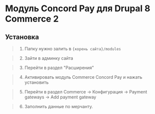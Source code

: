 Модуль Concord Pay для Drupal 8 Commerce 2
=======

Установка
----
>1. Папку нужно залить в `{корень сайта}/modules`

>2. Зайти в админку сайта

>3. Перейти в раздел "Расширения" 

>4. Активировать модуль  Commerce Concord Pay и нажать установить

>5. Перейти в раздел Commerce -> Конфигурация -> Payment gateways -> Add payment gateway

>6. Заполнить данные по мерчанту.

